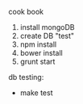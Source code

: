 cook book

1) install mongoDB
2) create DB "test"
3) npm install
4) bower install
5) grunt start


db testing:
 - make test